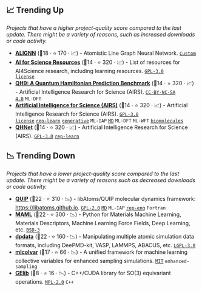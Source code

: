 ## 📈 Trending Up

_Projects that have a higher project-quality score compared to the last update. There might be a variety of reasons, such as increased downloads or code activity._

- <b><a href="https://github.com/usnistgov/alignn">ALIGNN</a></b> (🥈18 ·  ⭐ 170 · 📈) - Atomistic Line Graph Neural Network. <code><a href="https://github.com/usnistgov/alignn/blob/main/LICENSE.rst">Custom</a></code>
- <b><a href="https://github.com/divelab/AIRS/blob/main/Overview/resources.md">AI for Science Resources</a></b> (🥈14 ·  ⭐ 320 · 📈) - List of resources for AI4Science research, including learning resources. <code><a href="https://tldrlegal.com/search?q=GPL-3.0%20license">GPL-3.0 license</a></code>
- <b><a href="https://github.com/divelab/AIRS/tree/main/OpenDFT/QHBench/QH9">QH9: A Quantum Hamiltonian Prediction Benchmark</a></b> (🥈14 ·  ⭐ 320 · 📈) - Artificial Intelligence Research for Science (AIRS). <code><a href="https://tldrlegal.com/search?q=CC-BY-NC-SA%204.0">CC-BY-NC-SA 4.0</a></code> <code>ML-DFT</code>
- <b><a href="https://github.com/divelab/AIRS">Artificial Intelligence for Science (AIRS)</a></b> (🥉14 ·  ⭐ 320 · 📈) - Artificial Intelligence Research for Science (AIRS). <code><a href="https://tldrlegal.com/search?q=GPL-3.0%20license">GPL-3.0 license</a></code> <a href="https://en.wikipedia.org/wiki/Feature_learning"><code>rep-learn</code></a> <a href="https://en.wikipedia.org/wiki/Generative_model"><code>generative</code></a> <code>ML-IAP</code> <a href="https://en.wikipedia.org/wiki/Molecular_dynamics"><code>MD</code></a> <code>ML-DFT</code> <code>ML-WFT</code> <a href="https://en.wikipedia.org/wiki/Biomolecule"><code>biomolecules</code></a>
- <b><a href="https://github.com/divelab/AIRS/tree/main/OpenDFT/QHNet">QHNet</a></b> (🥈14 ·  ⭐ 320 · 📈) - Artificial Intelligence Research for Science (AIRS). <code><a href="http://bit.ly/2M0xdwT">GPL-3.0</a></code> <a href="https://en.wikipedia.org/wiki/Feature_learning"><code>rep-learn</code></a>

## 📉 Trending Down

_Projects that have a lower project-quality score compared to the last update. There might be a variety of reasons such as decreased downloads or code activity._

- <b><a href="https://github.com/libAtoms/QUIP">QUIP</a></b> (🥈22 ·  ⭐ 310 · 📉) - libAtoms/QUIP molecular dynamics framework: https://libatoms.github.io. <code><a href="http://bit.ly/2KucAZR">GPL-2.0</a></code> <a href="https://en.wikipedia.org/wiki/Molecular_dynamics"><code>MD</code></a> <code>ML-IAP</code> <a href="https://en.wikipedia.org/wiki/Feature_engineering"><code>rep-eng</code></a> <code>Fortran</code>
- <b><a href="https://github.com/materialsvirtuallab/maml">MAML</a></b> (🥈22 ·  ⭐ 300 · 📉) - Python for Materials Machine Learning, Materials Descriptors, Machine Learning Force Fields, Deep Learning, etc. <code><a href="http://bit.ly/3aKzpTv">BSD-3</a></code>
- <b><a href="https://github.com/deepmodeling/dpdata">dpdata</a></b> (🥇22 ·  ⭐ 160 · 📉) - Manipulating multiple atomic simulation data formats, including DeePMD-kit, VASP, LAMMPS, ABACUS, etc. <code><a href="http://bit.ly/37RvQcA">LGPL-3.0</a></code>
- <b><a href="https://github.com/luigibonati/mlcolvar">mlcolvar</a></b> (🥈17 ·  ⭐ 66 · 📉) - A unified framework for machine learning collective variables for enhanced sampling simulations. <code><a href="http://bit.ly/34MBwT8">MIT</a></code> <code>enhanced-sampling</code>
- <b><a href="https://github.com/risi-kondor/GElib">GElib</a></b> (🥉8 ·  ⭐ 16 · 📉) - C++/CUDA library for SO(3) equivariant operations. <code><a href="http://bit.ly/3postzC">MPL-2.0</a></code> <code>C++</code>

